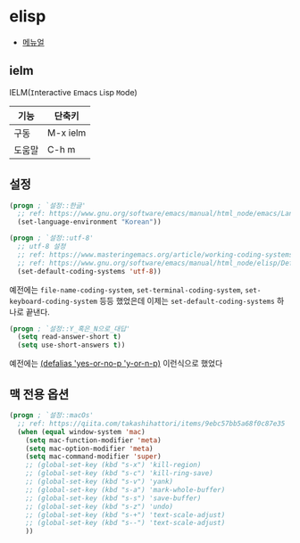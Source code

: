 # elisp

- [메뉴얼](https://www.gnu.org/software/emacs/manual/elisp.html)


## ielm

IELM(`I`nteractive `E`macs `L`isp `M`ode)

| 기능   | 단축키   |
| ------ | -------- |
| 구동   | M-x ielm |
| 도움말 | C-h m    |


## 설정


``` lisp
(progn ; `설정::한글'
  ;; ref: https://www.gnu.org/software/emacs/manual/html_node/emacs/Language-Environments.html
  (set-language-environment "Korean"))
```

``` lisp
(progn ; `설정::utf-8'
  ;; utf-8 설정
  ;; ref: https://www.masteringemacs.org/article/working-coding-systems-unicode-emacs
  ;; ref: https://www.gnu.org/software/emacs/manual/html_node/elisp/Default-Coding-Systems.html
  (set-default-coding-systems 'utf-8))
```
예전에는 `file-name-coding-system`, `set-terminal-coding-system`, `set-keyboard-coding-system` 등등 했었은데 이제는 `set-default-coding-systems` 하나로 끝낸다.

``` lisp
(progn ; `설정::Y_혹은_N으로_대답'
  (setq read-answer-short t)
  (setq use-short-answers t))
```
예전에는 [(defalias 'yes-or-no-p 'y-or-n-p)](https://www.gnu.org/software/emacs/manual/html_node/elisp/Yes_002dor_002dNo-Queries.html) 이런식으로 했었다



## 맥 전용 옵션

``` lisp
(progn ; `설정::macOs'
  ;; ref: https://qiita.com/takashihattori/items/9ebc57bb5a68f0c87e35
  (when (equal window-system 'mac)
    (setq mac-function-modifier 'meta)
    (setq mac-option-modifier 'meta)
    (setq mac-command-modifier 'super)
    ;; (global-set-key (kbd "s-x") 'kill-region)
    ;; (global-set-key (kbd "s-c") 'kill-ring-save)
    ;; (global-set-key (kbd "s-v") 'yank)
    ;; (global-set-key (kbd "s-a") 'mark-whole-buffer)
    ;; (global-set-key (kbd "s-s") 'save-buffer)
    ;; (global-set-key (kbd "s-z") 'undo)
    ;; (global-set-key (kbd "s-+") 'text-scale-adjust)
    ;; (global-set-key (kbd "s--") 'text-scale-adjust)
    ))
```